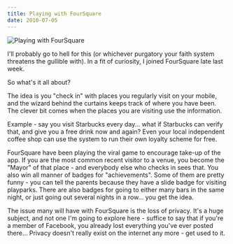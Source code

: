 ```yaml
---
title: Playing with FourSquare
date: 2010-07-05
---
```


![Playing with FourSquare](https://source.unsplash.com/2aFp6EWWs58/1600x900)

I'll probably go to hell for this (or whichever purgatory your faith system threatens the gullible with). In a fit of curiosity, I joined FourSquare late last week.

So what's it all about?

The idea is you "check in" with places you regularly visit on your mobile, and the wizard behind the curtains keeps track of where you have been. The clever bit comes when the places you are visiting use the information.

Example - say you visit Starbucks every day... what if Starbucks can verify that, and give you a free drink now and again? Even your local independent coffee shop can use the system to run their own loyalty scheme for free.

FourSquare have been playing the viral game to encourage take-up of the app. If you are the most common recent visitor to a venue, you become the "Mayor" of that place - and everybody else who checks in sees that. You also win all manner of badges for "achievements". Some of them are pretty funny - you can tell the parents because they have a slide badge for visiting playparks. There are also badges for going to either many bars in the same night, or just going out several nights in a row... you get the idea.

The issue many will have with FourSquare is the loss of privacy. It's a huge subject, and not one I'm going to explore here - suffice to say that if you're a member of Facebook, you already lost everything you've ever posted there... Privacy doesn't really exist on the internet any more - get used to it.